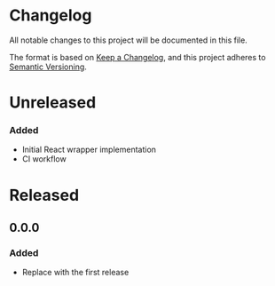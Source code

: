 # Changelog

All notable changes to this project will be documented in this file.

The format is based on [Keep a Changelog](https://keepachangelog.com/en/1.0.0),
and this project adheres to [Semantic Versioning](https://semver.org/spec/v2.0.0.html).

# Unreleased

### Added

- Initial React wrapper implementation
- CI workflow

# Released

## 0.0.0

### Added

- Replace with the first release
